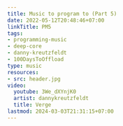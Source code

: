 ```yaml
---
title: Music to program to (Part 5)
date: 2022-05-12T20:48:46+07:00
linkTitle: PM5
tags:
- programming-music
- deep-core
- danny-kreutzfeldt
- 100DaysToOffload
type: music
resources:
- src: header.jpg
video:
  youtube: 3We_dXYnjK0
  artist: dannykreutzfeldt
  title: Verge
lastmod: 2024-03-03T21:31:15+07:00
---
```

